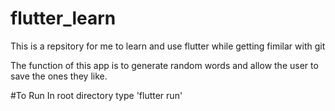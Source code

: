 # flutter_learn
This is a repsitory for me to learn and use flutter while getting fimilar with git 

The function of this app is to generate random words and allow the user to save the ones they like.

#To Run
In root directory type 'flutter run' 
